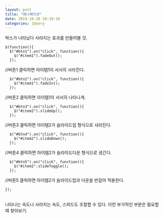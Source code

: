 ```yaml
---
layout: post
title: "애니메이션"
date: 2019-10-20 19:19:19
categories: jQuery
---
```

박스가 나타났다 사라지는 효과를 만들어볼 것.

    $(function(){
      $("#btn1").on("click", function(){
        $("#item1").fadeOut();
      });
//버튼1 클릭하면 아이템1이 서서히 사라진다.

      $("#btn2").on("click", function(){
        $("#item1").fadeIn();
      });
//버튼2 클릭하면 아이템1이 서서히 나타나게.


      $("#btn3").on("click", function(){
        $("#item2").slideUp();
      });
//버튼3 클릭하면 아이템2가 슬라이드업 형식으로 사라진다.


      $("#btn4").on("click", function(){
        $("#item2").slideDown();
      });
//버튼4 클릭하면 아이템2가 슬라이드다운 형식으로 생긴다.

      $("#btn5").on("click", function(){
        $("#item2".slideToggle();
      });
//버튼5 클릭하면 아이템2가 슬라이드업과 다운을 번갈아 적용한다.

    });

<br>
나타나는 속도나 사라지는 속도, 스피드도 조절할 수 있다. 이런 부가적인 부분은 필요할 때 찾아보기.<br>
